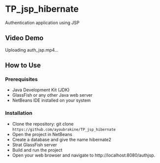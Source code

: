 # TP_jsp_hibernate

Authentication application using JSP

## Video Demo


Uploading auth_jsp.mp4…


## How to Use

### Prerequisites
- Java Development Kit (JDK)
- GlassFish  or any other Java web server
- NetBeans IDE installed on your system
  
### Installation
- Clone the repository: git clone `https://github.com/ayoubrakine/TP_jsp_hibernate`
- Open the project in NetBeans
- Create a database and give the name hibernate2
- Strat GlassFish server
- Build and run the project
- Open your web browser and navigate to http://localhost:8080/authjsp.
